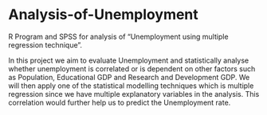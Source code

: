 # Analysis-of-Unemployment
R Program and SPSS for analysis of “Unemployment using multiple regression technique”.

In this project we aim to evaluate Unemployment and statistically analyse whether unemployment is correlated or is dependent on other factors such as Population, Educational GDP and Research and Development GDP. We will then apply one of the statistical modelling techniques which is multiple regression since we have multiple explanatory variables in the analysis. This correlation would further help us to predict the Unemployment rate.
